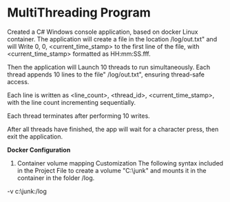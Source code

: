 # MultiThreading Program

Created a C# Windows console application, based on docker Linux container. 
The application will create a file in the location  /log/out.txt" and will Write 0, 0, <current_time_stamp> to the first line of the file, with <current_time_stamp> formatted as HH:mm:SS.fff.

Then the application will Launch 10 threads to run simultaneously.
Each thread appends 10 lines to the file" /log/out.txt", ensuring thread-safe access. 

Each line is written as <line_count>, <thread_id>, <current_time_stamp>, with the line count incrementing sequentially.

Each thread terminates after performing 10 writes.

After all threads have finished, the app will wait for a character press, then exit the application.

**Docker Configuration**
1. Container volume mapping Customization
The following syntax included in the Project File to create a volume "C:\junk" and mounts it in the container in the folder /log.
<PropertyGroup>
   	<DockerfileRunArguments>-v c:\junk:/log</DockerfileRunArguments>
</PropertyGroup>
